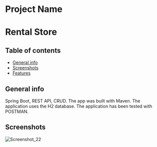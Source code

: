 # Project Name 
# Rental Store

## Table of contents
* [General info](#general-info)
* [Screenshots](#screenshots)
* [Features](#features)

## General info
Spring Boot, REST API, CRUD. The app was built with Maven. The application uses the H2 database. The application has been tested with POSTMAN.

## Screenshots
![Screenshot_22](https://user-images.githubusercontent.com/75620370/111297572-0b4b7e00-864e-11eb-961a-7c737ea6d0f1.png)
